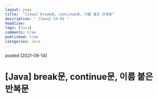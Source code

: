 ```yaml
---
layout: page
title:  "[Java] break문, continue문, 이름 붙은 반복문"
description: " [Java] Ch-01 "
headline: 
tags: [Java]
comments: true
published: true
categories: Java
---
```

posted [2021-06-14] 

# [Java] break문, continue문, 이름 붙은 반복문
